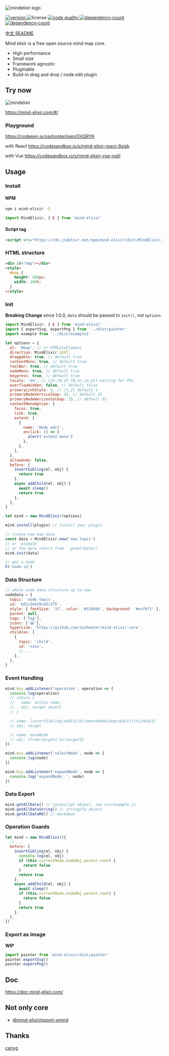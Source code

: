 ![mindelixir logo](https://raw.githubusercontent.com/ssshooter/mind-elixir-core/master/images/logo.png)

<p>
  <a href="https://www.npmjs.com/package/mind-elixir">
    <img src="https://img.shields.io/npm/v/mind-elixir" alt="version">
  </a>
  <img src="https://img.shields.io/npm/l/mind-elixir" alt="license">
  <a href="https://app.codacy.com/gh/ssshooter/mind-elixir-core?utm_source=github.com&utm_medium=referral&utm_content=ssshooter/mind-elixir-core&utm_campaign=Badge_Grade_Settings">
    <img src="https://api.codacy.com/project/badge/Grade/09fadec5bf094886b30cea6aabf3a88b" alt="code quality">
  </a>
  <a href="https://bundlephobia.com/result?p=mind-elixir">
    <img src="https://badgen.net/bundlephobia/dependency-count/mind-elixir" alt="dependency-count">
  </a>
  <a href="https://packagephobia.com/result?p=mind-elixir">
    <img src="https://packagephobia.com/badge?p=mind-elixir" alt="dependency-count">
  </a>
</p>

[中文 README](https://github.com/ssshooter/mind-elixir-core/blob/master/readme.cn.md)

Mind elixir is a free open source mind map core.

- High performance
- Small size
- Framework agnostic
- Pluginable
- Build-in drag and drop / node edit plugin

## Try now

![mindelixir](https://raw.githubusercontent.com/ssshooter/mind-elixir-core/master/images/screenshot.png)

https://mind-elixir.com/#/

### Playground

https://codepen.io/ssshooter/pen/GVQRYK

with React https://codesandbox.io/s/mind-elixir-react-9sisb

with Vue https://codesandbox.io/s/mind-elixir-vue-nqjjl

## Usage

### Install

#### NPM

```bash
npm i mind-elixir -S
```

```javascript
import MindElixir, { E } from 'mind-elixir'
```

#### Script tag

```html
<script src="https://cdn.jsdelivr.net/npm/mind-elixir/dist/MindElixir.js"></script>
```

### HTML structure

```html
<div id="map"></div>
<style>
  #map {
    height: 500px;
    width: 100%;
  }
</style>
```

### Init

**Breaking Change** since 1.0.0, `data` should be passed to `init()`, not `options`.

```javascript
import MindElixir, { E } from 'mind-elixir'
import { exportSvg, exportPng } from '../dist/painter'
import example from '../dist/example1'

let options = {
  el: '#map', // or HTMLDivElement
  direction: MindElixir.LEFT,
  draggable: true, // default true
  contextMenu: true, // default true
  toolBar: true, // default true
  nodeMenu: true, // default true
  keypress: true, // default true
  locale: 'en', // [zh_CN,zh_TW,en,ja,pt] waiting for PRs
  overflowHidden: false, // default false
  primaryLinkStyle: 2, // [1,2] default 1
  primaryNodeVerticalGap: 15, // default 25
  primaryNodeHorizontalGap: 15, // default 65
  contextMenuOption: {
    focus: true,
    link: true,
    extend: [
      {
        name: 'Node edit',
        onclick: () => {
          alert('extend menu')
        },
      },
    ],
  },
  allowUndo: false,
  before: {
    insertSibling(el, obj) {
      return true
    },
    async addChild(el, obj) {
      await sleep()
      return true
    },
  },
}

let mind = new MindElixir(options)

mind.install(plugin) // install your plugin

// create new map data
const data = MindElixir.new('new topic')
// or `example`
// or the data return from `.getAllData()`
mind.init(data)

// get a node
E('node-id')
```

### Data Structure

```javascript
// whole node data structure up to now
nodeData = {
  topic: 'node topic',
  id: 'bd1c24420cd2c2f5',
  style: { fontSize: '32', color: '#3298db', background: '#ecf0f1' },
  parent: null,
  tags: ['Tag'],
  icons: ['😀'],
  hyperLink: 'https://github.com/ssshooter/mind-elixir-core',
  children: [
    {
      topic: 'child',
      id: 'xxxx',
      // ...
    },
  ],
}
```

### Event Handling

```javascript
mind.bus.addListener('operation', operation => {
  console.log(operation)
  // return {
  //   name: action name,
  //   obj: target object
  // }

  // name: [insertSibling|addChild|removeNode|beginEdit|finishEdit]
  // obj: target

  // name: moveNode
  // obj: {from:target1,to:target2}
})

mind.bus.addListener('selectNode', node => {
  console.log(node)
})

mind.bus.addListener('expandNode', node => {
  console.log('expandNode: ', node)
})
```

### Data Export

```javascript
mind.getAllData() // javascript object, see src/example.js
mind.getAllDataString() // stringify object
mind.getAllDataMd() // markdown
```

### Operation Guards

```javascript
let mind = new MindElixir({
  // ...
  before: {
    insertSibling(el, obj) {
      console.log(el, obj)
      if (this.currentNode.nodeObj.parent.root) {
        return false
      }
      return true
    },
    async addChild(el, obj) {
      await sleep()
      if (this.currentNode.nodeObj.parent.root) {
        return false
      }
      return true
    },
  },
})
```

### Export as image

**WIP**

```javascript
import painter from 'mind-elixir/dist/painter'
painter.exportSvg()
painter.exportPng()
```

## Doc

https://doc.mind-elixir.com/

## Not only core

- [@mind-elixir/export-xmind](https://github.com/ssshooter/export-xmind)

## Thanks

[canvg](https://github.com/canvg/canvg)
